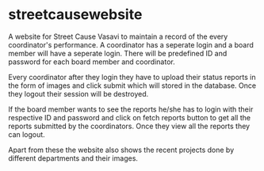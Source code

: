 # streetcausewebsite
 A website for Street Cause Vasavi to maintain a record of the every coordinator's performance.
 A coordinator has a seperate login and a board member will have a seperate login.
 There will be predefined ID and password for each board member and coordinator.
 
 Every coordinator after they login they have to upload their status reports in the form of images and click submit which will stored in the database.
 Once they logout their session will be destroyed.
 
 If the board member wants to see the reports he/she has to login with their respective ID and password and click on fetch reports button to get all the reports submitted by the coordinators.
 Once they view all the reports they can logout.
 
 Apart from these the website also shows the recent projects done by different departments and their images.
